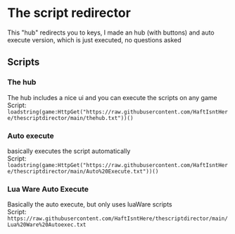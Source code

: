 # The script redirector
This "hub" redirects you to keys, I made an hub (with buttons) and auto execute version, which is just executed, no questions asked


## Scripts

### The hub
The hub includes a nice ui and you can execute the scripts on any game
<br/>
Script: ```loadstring(game:HttpGet("https://raw.githubusercontent.com/HaftIsntHere/thescriptdirector/main/thehub.txt"))()```

### Auto execute
basically executes the script automatically
<br/>
Script: ```loadstring(game:HttpGet("https://raw.githubusercontent.com/HaftIsntHere/thescriptdirector/main/Auto%20Execute.txt"))()```

### Lua Ware Auto Execute
Basically the auto execute, but only uses luaWare scripts
<br/>
Script: ```https://raw.githubusercontent.com/HaftIsntHere/thescriptdirector/main/Lua%20Ware%20Autoexec.txt```
